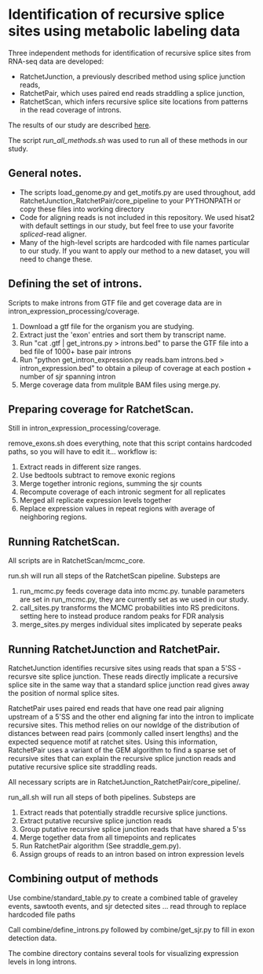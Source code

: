 # Identification of recursive splice sites using metabolic labeling data

Three independent methods for identification of recursive splice sites from RNA-seq data are developed:

- RatchetJunction, a previously described method using splice junction reads,
- RatchetPair, which uses paired end reads straddling a splice junction,
- RatchetScan, which infers recursive splice site locations from patterns in the read coverage of introns.

The results of our study are described [here](https://www.biorxiv.org/content/early/2017/02/13/107995).

The script *run_all_methods.sh* was used to run all of these methods in our study.

## General notes.
- The scripts load_genome.py and get_motifs.py are used throughout, add RatchetJunction_RatchetPair/core_pipeline to your PYTHONPATH or copy these files into working directory
- Code for aligning reads is not included in this repository. We used hisat2 with default settings in our study, but feel free to use your favorite *spliced*-read aligner.
- Many of the high-level scripts are hardcoded with file names particular to our study. If you want to apply our method to a new dataset, you will need to change these.

## Defining the set of introns.
Scripts to make introns from GTF file and get coverage data are in intron_expression_processing/coverage.

1. Download a gtf file for the organism you are studying.
2. Extract just the 'exon' entries and sort them by transcript name.
3. Run "cat <file>.gtf | get_introns.py > introns.bed" to parse the GTF file into a bed file of 1000+ base pair introns
4. Run "python get_intron_expression.py reads.bam introns.bed > intron_expression.bed" to obtain a pileup of coverage at each postion + number of sjr spanning intron
5. Merge coverage data from mulitple BAM files using merge.py.

## Preparing coverage for RatchetScan.
Still in intron_expression_processing/coverage.

remove_exons.sh does everything, note that this script contains hardcoded paths, so you will have to edit it... workflow is:
1. Extract reads in different size ranges.
2. Use bedtools subtract to remove exonic regions
3. Merge together intronic regions, summing the sjr counts
4. Recompute coverage of each intronic segment for all replicates
5. Merged all replicate expression levels together
6. Replace expression values in repeat regions with average of neighboring regions.

## Running RatchetScan.
All scripts are in RatchetScan/mcmc_core.

run.sh will run all steps of the RatchetScan pipeline. Substeps are

1. run_mcmc.py feeds coverage data into mcmc.py. tunable parameters are set in run_mcmc.py, they are currently set as we used in our study.
2. call_sites.py transforms the MCMC probabilities into RS predicitons. setting here to instead produce random peaks for FDR analysis
3. merge_sites.py merges individual sites implicated by seperate peaks

## Running RatchetJunction and RatchetPair.
RatchetJunction identifies recursive sites using reads that span a 5'SS - recursve site splice junction. These reads directly implicate a recursive splice site in the same way that a standard splice junction read gives away the position of normal splice sites.

RatchetPair uses paired end reads that have one read pair aligning upstream of a 5'SS and the other end aligning far into the intron to implicate recursive sites. This method relies on our nowldge of the distribution of distances between read pairs (commonly called insert lengths) and the expected sequence motif at ratchet sites. Using this information, RatchetPair uses a variant of the GEM algorithm to find a sparse set of recursive sites that can explain the recursive splice junction reads and putative recursive splice site straddling reads.

All necessary scripts are in RatchetJunction_RatchetPair/core_pipeline/.

run_all.sh will run all steps of both pipelines. Substeps are

1. Extract reads that potentially straddle recursive splice junctions.
2. Extract putative recursive splice junction reads
3. Group putative recursive splice junction reads that have shared a 5'ss
4. Merge together data from all timepoints and replicates
5. Run RatchetPair algorithm (See straddle_gem.py).
6. Assign groups of reads to an intron based on intron expression levels

## Combining output of methods
Use combine/standard_table.py to create a combined table of graveley events, sawtooth events, and sjr detected sites
... read through to replace hardcoded file paths

Call combine/define_introns.py followed by combine/get_sjr.py to fill in exon detection data.

The combine directory contains several tools for visualizing expression levels in long introns.